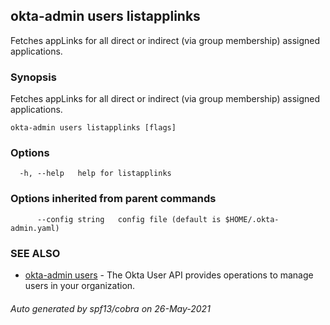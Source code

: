 ## okta-admin users listapplinks

Fetches appLinks for all direct or indirect (via group membership) assigned applications.

### Synopsis

Fetches appLinks for all direct or indirect (via group membership) assigned applications.

```
okta-admin users listapplinks [flags]
```

### Options

```
  -h, --help   help for listapplinks
```

### Options inherited from parent commands

```
      --config string   config file (default is $HOME/.okta-admin.yaml)
```

### SEE ALSO

* [okta-admin users](okta-admin_users.md)	 - The Okta User API provides operations to manage users in your organization.

###### Auto generated by spf13/cobra on 26-May-2021
